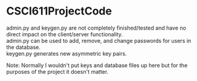 # CSCI611ProjectCode
  
admin.py and keygen.py are not completely finished/tested and have no direct impact on the client/server functionality.  
admin.py can be used to add, remove, and change passwords for users in the database.  
keygen.py generates new asymmetric key pairs.  


Note: Normally I wouldn't put keys and database files up here but for the purposes of the project it doesn't matter.
